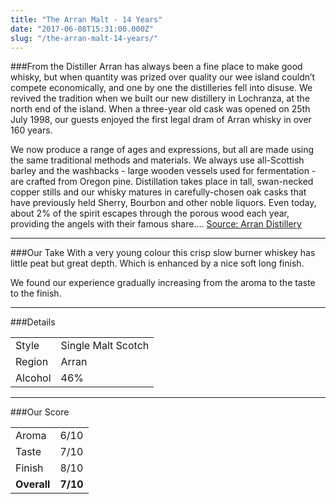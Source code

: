 ```yaml
---
title: "The Arran Malt - 14 Years"
date: "2017-06-08T15:31:00.000Z"
slug: "/the-arran-malt-14-years/"
---
```

###From the Distiller
Arran has always been a fine place to make good whisky, but when quantity was prized over quality our wee island couldn’t compete economically, and one by one the distilleries fell into disuse.  We revived the tradition when we built our new distillery in Lochranza, at the north end of the island. When a three-year old cask was opened on 25th July 1998, our guests enjoyed the first legal dram of Arran whisky in over 160 years.

We now produce a range of ages and expressions, but all are made using the same traditional methods and materials. We always use all-Scottish barley and the washbacks - large wooden vessels used for fermentation - are crafted from Oregon pine. Distillation takes place in tall, swan-necked copper stills and our whisky matures in carefully-chosen oak casks that have previously held Sherry, Bourbon and other noble liquors. Even today, about 2% of the spirit escapes through the porous wood each year, providing the angels with their famous share….
[Source: Arran Distillery](https://www.arranwhisky.com/about/history)

---

###Our Take
With a very young colour this crisp slow burner whiskey has little peat but great depth. Which is enhanced by a nice soft long finish.

We found our experience gradually increasing from the aroma to the taste to the finish. 

---

###Details
<table>  
<tr>  
<td class="grey">Style</td><td>Single Malt Scotch</td>  
</tr>  
<tr>  
<td class="grey">Region</td><td>Arran</td>  
</tr>  
<tr>  
<td class="grey">Alcohol</td><td>46%</td>  
</tr>  
</table>


---

###Our Score
<table class="score-table">  
<tr>  
<td class="grey">Aroma</td><td>6/10</td>  
</tr>  
<tr>  
<td class="grey">Taste</td><td>7/10</td>  
</tr>  
<tr>  
<td class="grey">Finish</td><td>8/10</td>  
</tr>  
<tr>  
<td class="grey"><strong>Overall</strong></td><td><strong>7/10</strong></td>  
</tr>  
</table>
    